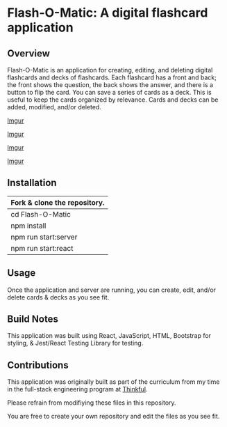 # Flash-O-Matic: A digital flashcard application

## Overview
Flash-O-Matic is an application for creating, editing, and deleting digital flashcards and decks of flashcards. Each flashcard has a front and back; the front shows the question, the back shows the answer, and there is a button to flip the card. You can save a series of cards as a deck. This is useful to keep the cards organized by relevance. Cards and decks can be added, modified, and/or deleted.

[Imgur](https://i.imgur.com/YoqV8yk.png)

[Imgur](https://i.imgur.com/BMDLf6v.png)

[Imgur](https://i.imgur.com/SRA5YYm.png)

[Imgur](https://i.imgur.com/GP9wuhZ.png)

## Installation
Fork & clone the repository. |
---------------------------- |
cd Flash-O-Matic             |
npm install                  |
npm run start:server         |
npm run start:react          |

## Usage
Once the application and server are running, you can create, edit, and/or delete cards & decks as you see fit.

## Build Notes
This application was built using React, JavaScript, HTML, Bootstrap for styling, & Jest/React Testing Library for testing.

## Contributions
This application was originally built as part of the curriculum from my time in the full-stack engineering program at [Thinkful](https://www.thinkful.com/).

Please refrain from modifiying these files in this repository.

You are free to create your own repository and edit the files as you see fit.
